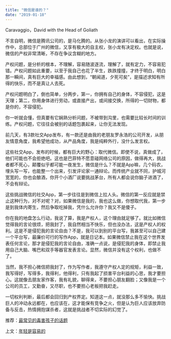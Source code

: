 ```yaml
---
title: "微信是谁的？"
date: "2019-01-18"
---
```


Caravaggio，David with the Head of Goliath

不言自明，微信是腾讯公司的，是马化腾的。从张小龙的演讲可以看出，在实际操作中，总部位于广州的微信，又享有极大的自主权，张小龙有决定权。也就是说，微信的产权非常清晰，不存在争议含糊的地方。

产权问题，是分析的根本，不理解，容易随波逐流，理解了，就有定力，不容易犯错。产权问题如此重要，以至于我自己也花了半生，跌跌撞撞，才终于明白，明白那一瞬间，真有巨大的幸福感。由此想到，“朝闻道，夕死可矣”，是描述求知有所得的快乐，而不是真让人去死。

产权问题明白了，倒也简单，分两步，第一，你拥有自己的身体，不容侵犯，这是天理；第二，你用身体进行劳动，或直接产出，或间接交换，所得的一切财物，都是你的，不容侵犯。

你一听就会懂，但真要有它娴熟分析问题，不被带到沟里，也需要比较长时间的训练。产权问题，它往往会被别的话题包裹起来，让你无法发现。

前几天，有3款社交App发布，有一款还是由我的老朋友罗永浩的公司开发，从朋友情意角度，我希望他成功，从产品角度，我是纯粹外行，没什么发言权。

这些社交App，发布的时候，都有巨大的野心：取代微信。即使不说，真做成了，他们可能也不会拒绝吧。这也是巴菲特不愿意碰网络公司的原因，做得再大，挑战者都不死心，颠覆似乎都可能一夜发生，微信是什么？不就是App嘛，几个码农，埋头写一写，也能整一个出来，引发评论家一通辩论。而传统产业就不同，护城河宽宽的，你也会酿酒，你开个小酒厂说要挑战茅台，所有人都会说你脑子进酒了，不会有辩论。

这些挑战微信的社交App，第一步往往是到微信上拉人头。微信的第一反应就是禁止这种行为，对不对呢？对，如果微信是我的，我也这么做，你想取代我，第一步是到我体内寄生，然后争取吃掉我，凭什么允许你？我又不是傻子。

你在我的地盘怎么行动，我说了算，我是产权人，这个理由就足够了。就比如微信觉得我的言论很烦，把我封了，我自然相当不快乐，但也没办法，这是产权人的权利。这是不是侵犯我的言论自由？不是，我可以到别的平台写，我甚至可以自己建一个平台写，最廉价可行的写作App，就是日记本。如果微信禁止我在这个世界发表任何言论，那才是侵犯我的言论自由，准确一点说，是侵犯我的身体，即禁止我用自己大脑、嘴巴和双手等器官发表言论。显然，微信并没有这个权利，也做不了。

当然，我不担心微信把我封了，作为写作者，我遵守产权人定的规矩，利益一致，我写得好，写得多，我得利，他得利，只有我起了损害平台利益的心思，我才要担心。这就像去朋友家作客，我有礼貌，聊得来，不要担心朋友翻脸；又像我是一个公司的员工，又勤奋，又尽职，也不要担心老板把我赶走。

一切权利判断，最后都会回归到产权界定。知道这一点，就没那么多不愉快。挑战巨人的冲动永远都在，也应该在，这才能保有竞争之火，但是认为巨人应该放弃防备与反击，热情拥抱谋杀者，这就是挑战者不切实际的幻觉了。

推荐：[最常见的毒害孩子的话题](http://mp.weixin.qq.com/s?__biz=MjM5NDU0Mjk2MQ==&mid=2651625121&idx=1&sn=c753abe73e3f6fd33437e7238ee13105&chksm=bd7e12bf8a099ba9ac4be585e531dd7da6390727cf8c1d06441563808b7faec24bc7ac3eb574&scene=21#wechat_redirect)

上文：[年轻是容易的](http://mp.weixin.qq.com/s?__biz=MjM5NDU0Mjk2MQ==&mid=2651632395&idx=1&sn=368c392bc1b18e46653b245fee473066&chksm=bd7e37158a09be036a2e67222f95b398d1d098fc769ed4105463554332dbcb294daea84b1e2f&scene=21#wechat_redirect)
